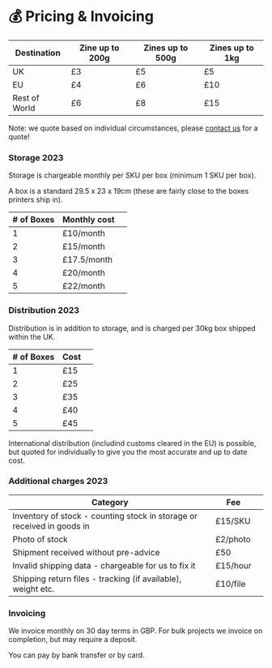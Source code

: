 # 💰 Pricing & Invoicing

| Destination   | Zine up to 200g | Zines up to 500g | Zines up to 1kg |
| ------------- | --------------- | ---------------- | --------------- |
| UK            | £3              | £5               | £5              |
| EU            | £4              | £6               | £10             |
| Rest of World | £6              | £8               | £15             |

Note: we quote based on individual circumstances, please [contact us](mailto:fulfilment@peregrinecoast.press) for a quote!

### Storage 2023

Storage is chargeable monthly per SKU per box (minimum 1 SKU per box).

A box is a standard 29.5 x 23 x 19cm (these are fairly close to the boxes printers ship in).

| # of Boxes | Monthly cost |   |
| ---------- | ------------ | - |
| 1          | £10/month    |   |
| 2          | £15/month    |   |
| 3          | £17.5/month  |   |
| 4          | £20/month    |   |
| 5          | £22/month    |   |

### Distribution 2023

Distribution is in addition to storage, and is charged per 30kg box shipped within the UK. 

| # of Boxes | Cost         |   |
| ---------- | ------------ | - |
| 1          | £15          |   |
| 2          | £25          |   |
| 3          | £35          |   |
| 4          | £40          |   |
| 5          | £45          |   |

International distribution (includind customs cleared in the EU) is possible, but quoted for 
individually to give you the most accurate and up to date cost. 

### Additional charges 2023

| Category                                                               | Fee      |   |
| ---------------------------------------------------------------------- | -------- | - |
| Inventory of stock - counting stock in storage or received in goods in | £15/SKU  |   |
| Photo of stock                                                         | £2/photo |   |
| Shipment received without pre-advice                                   | £50      |   |
| Invalid shipping data - chargeable for us to fix it                    | £15/hour |   |
| Shipping return files - tracking (if available), weight etc.           | £10/file |   |

### Invoicing

We invoice monthly on 30 day terms in GBP. For bulk projects we invoice on completion, but may require a deposit.

You can pay by bank transfer or by card.
